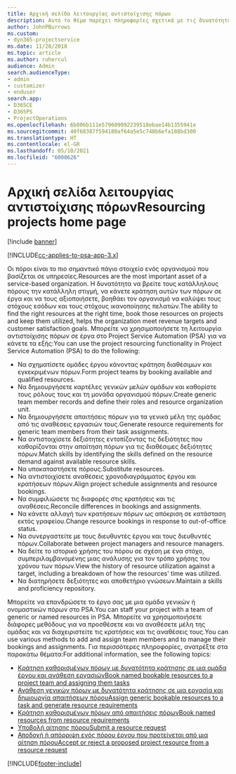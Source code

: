 ```yaml
---
title: Αρχική σελίδα λειτουργίας αντιστοίχισης πόρων
description: Αυτό το θέμα παρέχει πληροφορίες σχετικά με τις δυνατότητες διαχείρισης πόρων στο Project Service Automation (PSA) για Dynamics 365.
author: JohnPBurrows
ms.custom:
- dyn365-projectservice
ms.date: 11/28/2018
ms.topic: article
ms.author: ruhercul
audience: Admin
search.audienceType:
- admin
- customizer
- enduser
search.app:
- D365CE
- D365PS
- ProjectOperations
ms.openlocfilehash: 6b806b111e579609092239518ebae14b1355941e
ms.sourcegitcommit: 40f68387f594180af64a5e5c748b6efa188bd300
ms.translationtype: HT
ms.contentlocale: el-GR
ms.lasthandoff: 05/10/2021
ms.locfileid: "6008626"
---
```

# <a name="resourcing-projects-home-page"></a><span data-ttu-id="26998-103">Αρχική σελίδα λειτουργίας αντιστοίχισης πόρων</span><span class="sxs-lookup"><span data-stu-id="26998-103">Resourcing projects home page</span></span>

[!include [banner](../includes/psa-now-project-operations.md)]

[!INCLUDE[cc-applies-to-psa-app-3.x](../includes/cc-applies-to-psa-app-3x.md)]

<span data-ttu-id="26998-104">Οι πόροι είναι το πιο σημαντικό πάγιο στοιχείο ενός οργανισμού που βασίζεται σε υπηρεσίες.</span><span class="sxs-lookup"><span data-stu-id="26998-104">Resources are the most important asset of a service-based organization.</span></span> <span data-ttu-id="26998-105">Η δυνατότητα να βρείτε τους κατάλληλους πόρους την κατάλληλη στιγμή, να κάνετε κράτηση αυτών των πόρων σε έργα και να τους αξιοποιήσετε, βοηθάει τον οργανισμό να καλύψει τους στόχους εσόδων και τους στόχους ικανοποίησης πελατών.</span><span class="sxs-lookup"><span data-stu-id="26998-105">The ability to find the right resources at the right time, book those resources on projects and keep them utilized, helps the organization meet revenue targets and customer satisfaction goals.</span></span> <span data-ttu-id="26998-106">Μπορείτε να χρησιμοποιήσετε τη λειτουργία αντιστοίχισης πόρων σε έργα στο Project Service Automation (PSA) για να κάνετε τα εξής:</span><span class="sxs-lookup"><span data-stu-id="26998-106">You can use the project resourcing functionality in Project Service Automation (PSA) to do the following:</span></span>

- <span data-ttu-id="26998-107">Να σχηματίσετε ομάδες έργου κάνοντας κράτηση διαθέσιμων και εγκεκριμένων πόρων.</span><span class="sxs-lookup"><span data-stu-id="26998-107">Form project teams by booking available and qualified resources.</span></span>
- <span data-ttu-id="26998-108">Να δημιουργήσετε καρτέλες γενικών μελών ομάδων και καθορίστε τους ρόλους τους και τη μονάδα οργανισμού πόρων.</span><span class="sxs-lookup"><span data-stu-id="26998-108">Create generic team member records and define their roles and resource organization unit.</span></span>
- <span data-ttu-id="26998-109">Να δημιουργήσετε απαιτήσεις πόρων για τα γενικά μέλη της ομάδας από τις αναθέσεις εργασιών τους.</span><span class="sxs-lookup"><span data-stu-id="26998-109">Generate resource requirements for generic team members from their task assignments.</span></span>
- <span data-ttu-id="26998-110">Να αντιστοιχίσετε δεξιότητες εντοπίζοντας τις δεξιότητες που καθορίζονται στην απαίτηση πόρων για τις διαθέσιμες δεξιότητες πόρων.</span><span class="sxs-lookup"><span data-stu-id="26998-110">Match skills by identifying the skills defined on the resource demand against available resource skills.</span></span>
- <span data-ttu-id="26998-111">Να υποκαταστήσετε πόρους.</span><span class="sxs-lookup"><span data-stu-id="26998-111">Substitute resources.</span></span>
- <span data-ttu-id="26998-112">Να αντιστοιχίσετε αναθέσεις χρονοδιαγράμματος έργου και κρατήσεων πόρων.</span><span class="sxs-lookup"><span data-stu-id="26998-112">Align project schedule assignments and resource bookings.</span></span>
- <span data-ttu-id="26998-113">Να συμφιλιώσετε τις διαφορές στις κρατήσεις και τις αναθέσεις.</span><span class="sxs-lookup"><span data-stu-id="26998-113">Reconcile differences in bookings and assignments.</span></span>
- <span data-ttu-id="26998-114">Να κάνετε αλλαγή των κρατήσεων πόρων ως απόκριση σε κατάσταση εκτός γραφείου.</span><span class="sxs-lookup"><span data-stu-id="26998-114">Change resource bookings in response to out-of-office status.</span></span>
- <span data-ttu-id="26998-115">Να συνεργαστείτε με τους διευθυντές έργου και τους διευθυντές πόρων.</span><span class="sxs-lookup"><span data-stu-id="26998-115">Collaborate between project managers and resource managers.</span></span>
- <span data-ttu-id="26998-116">Να δείτε το ιστορικό χρήσης του πόρου σε σχέση με ένα στόχο, συμπεριλαμβανομένης μιας ανάλυσης για τον τρόπο χρήσης του χρόνου των πόρων.</span><span class="sxs-lookup"><span data-stu-id="26998-116">View the history of resource utilization against a target, including a breakdown of how the resources' time was utilized.</span></span>
- <span data-ttu-id="26998-117">Να διατηρήσετε δεξιότητες και αποθετήριο γνώσεων.</span><span class="sxs-lookup"><span data-stu-id="26998-117">Maintain a skills and proficiency repository.</span></span>


<span data-ttu-id="26998-118">Μπορείτε να επανδρώσετε το έργο σας με μια ομάδα γενικών ή ονομαστικών πόρων στο PSA.</span><span class="sxs-lookup"><span data-stu-id="26998-118">You can staff your project with a team of generic or named resources in PSA.</span></span> <span data-ttu-id="26998-119">Μπορείτε να χρησιμοποιήσετε διάφορες μεθόδους για να προσθέσετε και να αναθέσετε μέλη της ομάδας και να διαχειριστείτε τις κρατήσεις και τις αναθέσεις τους.</span><span class="sxs-lookup"><span data-stu-id="26998-119">You can use various methods to add and assign team members and to manage their bookings and assignments.</span></span> <span data-ttu-id="26998-120">Για περισσότερες πληροφορίες, ανατρέξτε στα παρακάτω θέματα:</span><span class="sxs-lookup"><span data-stu-id="26998-120">For additional information, see the following topics:</span></span>

- [<span data-ttu-id="26998-121">Κράτηση καθορισμένων πόρων με δυνατότητα κράτησης σε μια ομάδα έργου και ανάθεση εργασιών</span><span class="sxs-lookup"><span data-stu-id="26998-121">Book named bookable resources to a project team and assigning them tasks</span></span>](assign-named-bookable-resource.md)
- [<span data-ttu-id="26998-122">Ανάθεση γενικών πόρων με δυνατότητα κράτησης σε μια εργασία και δημιουργία απαιτήσεων πόρου</span><span class="sxs-lookup"><span data-stu-id="26998-122">Assign generic bookable resources to a task and generate resource requirements</span></span>](assign-generic-bookable-resource.md)
- [<span data-ttu-id="26998-123">Κράτηση καθορισμένων πόρων από απαιτήσεις πόρων</span><span class="sxs-lookup"><span data-stu-id="26998-123">Book named resources from resource requirements</span></span>](book-named-resource.md)
- [<span data-ttu-id="26998-124">Υποβολή αίτησης πόρου</span><span class="sxs-lookup"><span data-stu-id="26998-124">Submit a resource request</span></span>](submit-resource-request.md)
- [<span data-ttu-id="26998-125">Αποδοχή ή απόρριψη ενός πόρου έργου που προτείνεται από μια αίτηση πόρου</span><span class="sxs-lookup"><span data-stu-id="26998-125">Accept or reject a proposed project resource from a resource request</span></span>](accept-reject-proposed-resource.md)


[!INCLUDE[footer-include](../includes/footer-banner.md)]